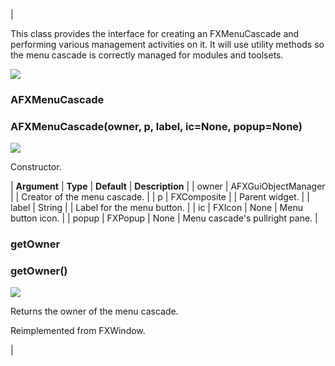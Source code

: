 | 

This class provides the interface for creating an FXMenuCascade and performing various management activities on it. It will use utility methods so the menu cascade is correctly managed for modules and toolsets.

![](../SIMACAERefImages/gui-afxmenucascade.png)

### AFXMenuCascade

###   

### AFXMenuCascade(owner, p, label, ic=None, popup=None)  
![](../IconsReference/butix_top_wline.png)

Constructor.

| **Argument** | **Type** | **Default** | **Description** |
| owner | AFXGuiObjectManager |   | Creator of the menu cascade. |
| p | FXComposite |   | Parent widget. |
| label | String |   | Label for the menu button. |
| ic | FXIcon | None | Menu button icon. |
| popup | FXPopup | None | Menu cascade's pullright pane. |

### getOwner

###   

### getOwner()  
![](../IconsReference/butix_top_wline.png)

Returns the owner of the menu cascade.

Reimplemented from FXWindow.



 |